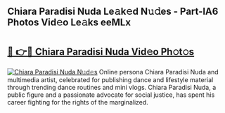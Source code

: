 ## Chiara Paradisi Nuda Le𝚊k𝚎d N𝚞𝚍es - Part-IA6 Photos Vid𝚎o Le𝚊ks eeMLx

# <h2><a href="http://fbdrzum.evod.top/?m=Chiara+Paradisi+Nuda">🔗 👉🔴 Chiara Paradisi Nuda Vid𝚎o Ph𝚘t𝚘s</a></h2>

[![Chiara Paradisi Nuda N𝚞d𝚎s](https://i.imgur.com/8V9OHl7.gif)](http://fbdrzum.evod.top/?m=Chiara+Paradisi+Nuda)
Online persona Chiara Paradisi Nuda and multimedia artist, celebrated for publishing dance and lifestyle material through trending dance routines and mini vlogs. Chiara Paradisi Nuda, a public figure and a passionate advocate for social justice, has spent his career fighting for the rights of the marginalized. 
